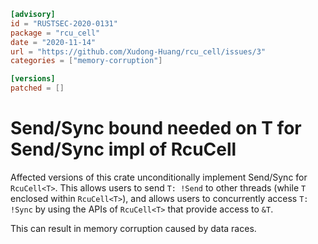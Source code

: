 ```toml
[advisory]
id = "RUSTSEC-2020-0131"
package = "rcu_cell"
date = "2020-11-14"
url = "https://github.com/Xudong-Huang/rcu_cell/issues/3"
categories = ["memory-corruption"]

[versions]
patched = []
```

# Send/Sync bound needed on T  for Send/Sync impl of RcuCell<T>

Affected versions of this crate unconditionally implement Send/Sync for `RcuCell<T>`.
This allows users to send `T: !Send` to other threads (while `T` enclosed within `RcuCell<T>`), and allows users to concurrently access `T: !Sync` by using the APIs of `RcuCell<T>` that provide access to `&T`.

This can result in memory corruption caused by data races.
